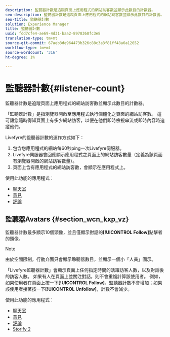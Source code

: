 ```yaml
---
description: 監聽器計數是追蹤頁面上應用程式的網站訪客數並顯示此數目的計數器。
seo-description: 監聽器計數是追蹤頁面上應用程式的網站訪客數並顯示此數目的計數器。
seo-title: 監聽器計數
solution: Experience Manager
title: 監聽器計數
uuid: fdd7cfe4-ae69-4d31-baa2-8978368fc3e8
translation-type: tm+mt
source-git-commit: 67aeb3de964473b326c88c3a3f81ff48a6a12652
workflow-type: tm+mt
source-wordcount: '316'
ht-degree: 1%

---
```



# 監聽器計數{#listener-count}

監聽器計數是追蹤頁面上應用程式的網站訪客數並顯示此數目的計數器。

「監聽器計數」是指瀏覽器開啟至應用程式執行個體化之頁面的網站訪客數。 這可讓您隨時得知頁面上有多少網站訪客，以便在他們即時檢視串流或即時內容時追蹤他們。

Livefyre的監聽器計數的運作方式如下：

1. 包含您應用程式的網站每60秒ping一次Livefyre伺服器。
1. Livefyre伺服器會回應顯示應用程式之頁面上的網站訪客數量（定義為該頁面有瀏覽器開啟的網站訪客數量）。
1. 頁面上含有應用程式的網站訪客數，會顯示在應用程式上。

使用此功能的應用程式：

* [聊天室](../c-about-apps/c-chat-app/c-chat-app.md#c_chat_app)
* [意見](/help/using/c-about-apps/c-comments/c-comments.md)
* [評論](../c-about-apps/c-reviews-app/c-reviews-app.md#c_reviews_app)

## 監聽器Avatars {#section_wcn_kxp_vz}

監聽器計數最多顯示10個頭像，並且僅顯示對話的&#x200B;**[!UICONTROL Follow]**&#x200B;點擊者的頭像。

>[!NOTE]
>
>由於空間限制，行動介面只會顯示聆聽器數目，並顯示一個小「人員」圖示。

「Livefyre監聽器計數」會顯示頁面上任何指定時間的活躍訪客人數，以及對話後的訪客人數。 如果有人在頁面上並關注對話，則不會重複計算該使用者。 例如，如果使用者在頁面上按一下&#x200B;**[!UICONTROL Follow]**，監聽器計數不會增加；如果該使用者接著按一下&#x200B;**[!UICONTROL Unfollow]**，計數不會減少。

使用此功能的應用程式：

* [聊天室](../c-about-apps/c-chat-app/c-chat-app.md#c_chat_app)
* [意見](/help/using/c-about-apps/c-comments/c-comments.md)
* [評論](../c-about-apps/c-reviews-app/c-reviews-app.md#c_reviews_app)
* [Storify 2](../c-about-apps/c-storify2/c-storify2.md#c_storify2)


